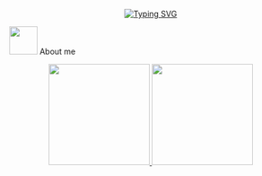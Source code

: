 
<p align="center">
<a href="https://git.io/typing-svg"><img src="https://readme-typing-svg.demolab.com?font=Georgia&weight=800&pause=1000&size=33&color=FFF&width=370&height=100&lines=Hi+%2C+I'm+Duvan+%F0%9F%91%8B" alt="Typing SVG" /></a>
</p>

	
<picture><img src = "https://github.com/7oSkaaa/7oSkaaa/blob/main/Images/about_me.gif?raw=true" width = 50px></picture> About me
	
<!-- Estadísticas -->
<p align="center">
<a href="https://github.com/DUVAN0829">
  <img height="180em" src="https://github-readme-stats.vercel.app/api?username=DUVAN0829&show_icons=true&theme=tokyonight" />
  <img height="180em" src="https://github-readme-stats.vercel.app/api/top-langs/?username=DUVAN0829&layout=compact&theme=tokyonight" /> 
</a>
</p>
